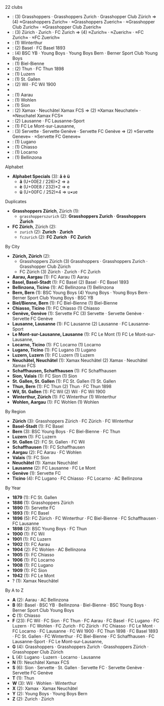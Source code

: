 22 clubs

-  : (3) Grasshoppers · Grasshoppers Zurich · Grasshopper Club Zürich ⇒ (4) ≈Grasshoppers Zurich≈ · ≈Grasshoppers Zuerich≈ · ≈Grasshopper Club Zurich≈ · ≈Grasshopper Club Zuerich≈
-  : (3) Zürich · Zurich · FC Zurich ⇒ (4) ≈Zurich≈ · ≈Zuerich≈ · ≈FC Zurich≈ · ≈FC Zuerich≈
-  : (1) Winterthur
-  : (2) Basel · FC Basel 1893
-  : (4) BSC YB · Young Boys · Young Boys Bern · Berner Sport Club Young Boys
-  : (1) Biel-Bienne
-  : (2) Thun · FC Thun 1898
-  : (1) Luzern
-  : (1) St. Gallen
-  : (2) Wil · FC Wil 1900
- 
-  : (1) Aarau
-  : (1) Wohlen
-  : (1) Sion
-  : (2) Xamax · Neuchâtel Xamax FCS ⇒ (2) ≈Xamax Neuchatel≈ · ≈Neuchatel Xamax FCS≈
-  : (2) Lausanne · FC Lausanne-Sport
-  : (1) FC Le Mont-sur-Lausanne,
-  : (3) Servette · Servette Genève · Servette FC Genève ⇒ (2) ≈Servette Geneve≈ · ≈Servette FC Geneve≈
-  : (1) Lugano
-  : (1) Chiasso
-  : (1) Locarno
-  : (1) Bellinzona




Alphabet

- **Alphabet Specials** (3):  **â**  **è**  **ü** 
  - **â** (U+00E2 / 226)×2 ⇒ a
  - **è** (U+00E8 / 232)×2 ⇒ e
  - **ü** (U+00FC / 252)×4 ⇒ u•ue




Duplicates

- **Grasshoppers Zürich**, Zürich (1):
  - `grasshopperszurich` (2): **Grasshoppers Zurich** · **Grasshoppers Zurich**
- **FC Zürich**, Zürich (2):
  - `zurich` (2): **Zurich** · **Zurich**
  - `fczurich` (2): **FC Zurich** · **FC Zurich**




By City

- **Zürich, Zürich** (2): 
  - Grasshoppers Zürich  (3) Grasshoppers · Grasshoppers Zurich · Grasshopper Club Zürich
  - FC Zürich  (3) Zürich · Zurich · FC Zurich
- **Aarau, Aargau** (1): FC Aarau  (1) Aarau
- **Basel, Basel-Stadt** (1): FC Basel  (2) Basel · FC Basel 1893
- **Bellinzona, Ticino** (1): AC Bellinzona  (1) Bellinzona
- **Bern, Bern** (1): BSC Young Boys  (4) Young Boys · Young Boys Bern · Berner Sport Club Young Boys · BSC YB
- **Biel/Bienne, Bern** (1): FC Biel-Bienne  (1) Biel-Bienne
- **Chiasso, Ticino** (1): FC Chiasso  (1) Chiasso
- **Genève, Genève** (1): Servette FC  (3) Servette · Servette Genève · Servette FC Genève
- **Lausanne, Lausanne** (1): FC Lausanne  (2) Lausanne · FC Lausanne-Sport
- **Le Mont-sur-Lausanne, Lausanne** (1): FC Le Mont  (1) FC Le Mont-sur-Lausanne,
- **Locarno, Ticino** (1): FC Locarno  (1) Locarno
- **Lugano, Ticino** (1): FC Lugano  (1) Lugano
- **Luzern, Luzern** (1): FC Luzern  (1) Luzern
- **Neuchâtel, Neuchâtel** (1): Xamax Neuchâtel  (2) Xamax · Neuchâtel Xamax FCS
- **Schaffhausen, Schaffhausen** (1): FC Schaffhausen 
- **Sion, Valais** (1): FC Sion  (1) Sion
- **St. Gallen, St. Gallen** (1): FC St. Gallen  (1) St. Gallen
- **Thun, Bern** (1): FC Thun  (2) Thun · FC Thun 1898
- **Wil, St. Gallen** (1): FC Wil  (2) Wil · FC Wil 1900
- **Winterthur, Zürich** (1): FC Winterthur  (1) Winterthur
- **Wohlen, Aargau** (1): FC Wohlen  (1) Wohlen




By Region

- **Zürich** (3):   Grasshoppers Zürich · FC Zürich · FC Winterthur
- **Basel-Stadt** (1):   FC Basel
- **Bern** (3):   BSC Young Boys · FC Biel-Bienne · FC Thun
- **Luzern** (1):   FC Luzern
- **St. Gallen** (2):   FC St. Gallen · FC Wil
- **Schaffhausen** (1):   FC Schaffhausen
- **Aargau** (2):   FC Aarau · FC Wohlen
- **Valais** (1):   FC Sion
- **Neuchâtel** (1):   Xamax Neuchâtel
- **Lausanne** (2):   FC Lausanne · FC Le Mont
- **Genève** (1):   Servette FC
- **Ticino** (4):   FC Lugano · FC Chiasso · FC Locarno · AC Bellinzona




By Year

- **1879** (1):   FC St. Gallen
- **1886** (1):   Grasshoppers Zürich
- **1890** (1):   Servette FC
- **1893** (1):   FC Basel
- **1896** (5):   FC Zürich · FC Winterthur · FC Biel-Bienne · FC Schaffhausen · FC Lausanne
- **1898** (2):   BSC Young Boys · FC Thun
- **1900** (1):   FC Wil
- **1901** (1):   FC Luzern
- **1902** (1):   FC Aarau
- **1904** (2):   FC Wohlen · AC Bellinzona
- **1905** (1):   FC Chiasso
- **1906** (1):   FC Locarno
- **1908** (1):   FC Lugano
- **1909** (1):   FC Sion
- **1942** (1):   FC Le Mont
- ? (1):   Xamax Neuchâtel






By A to Z

- **A** (2): Aarau · AC Bellinzona
- **B** (6): Basel · BSC YB · Bellinzona · Biel-Bienne · BSC Young Boys · Berner Sport Club Young Boys
- **C** (1): Chiasso
- **F** (23): FC Wil · FC Sion · FC Thun · FC Aarau · FC Basel · FC Lugano · FC Luzern · FC Wohlen · FC Zurich · FC Zürich · FC Chiasso · FC Le Mont · FC Locarno · FC Lausanne · FC Wil 1900 · FC Thun 1898 · FC Basel 1893 · FC St. Gallen · FC Winterthur · FC Biel-Bienne · FC Schaffhausen · FC Lausanne-Sport · FC Le Mont-sur-Lausanne,
- **G** (4): Grasshoppers · Grasshoppers Zurich · Grasshoppers Zürich · Grasshopper Club Zürich
- **L** (4): Lugano · Luzern · Locarno · Lausanne
- **N** (1): Neuchâtel Xamax FCS
- **S** (6): Sion · Servette · St. Gallen · Servette FC · Servette Genève · Servette FC Genève
- **T** (1): Thun
- **W** (3): Wil · Wohlen · Winterthur
- **X** (2): Xamax · Xamax Neuchâtel
- **Y** (2): Young Boys · Young Boys Bern
- **Z** (2): Zurich · Zürich




